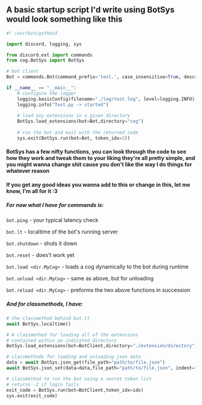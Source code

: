 ## A basic startup script I'd write using BotSys would look something like this

```py
#! /usr/bin/python3

import discord, logging, sys

from discord.ext import commands
from cog.BotSys import BotSys

# bot client
Bot = commands.Bot(command_prefix='test.', case_insensitive=True, description="A basic bot ready for development")

if __name__ == "__main__":
    # configure the logger
    logging.basicConfig(filename="./log/test.log", level=logging.INFO)
    logging.info("Test.py -> started")
    
    # load any extensions in a given directory
    BotSys.load_extensions(bot=Bot,directory="cog")
    
    # run the bot and exit with the returned code
    sys.exit(BotSys.run(bot=Bot, token_idx=2))
```

#### BotSys has a few nifty functions, you can look through the code to see how they work and tweak them to your liking they're all pretty simple, and you might wanna change shit cause you don't like the way I do things for whatever reason 
#### If you get any good ideas you wanna add to this or change in this, let me know, I'm all for it :3

##### For now what I have for commands is:

`bot.ping` - your typical latency check

`bot.lt` - localtime of the bot's running server

`bot.shutdown` - shuts it down

`bot.reset` - does't work yet

`bot.load <dir.MyCog>` - loads a cog dynamically to the bot during runtime

`bot.unload <dir.MyCog>` - same as above, but for unloading

`bot.reload <dir.MyCog>` - preforms the two above functions in succession

##### And for classmethods, I have:
````py
# the classmethod behind bot.lt
await BotSys.localtime()

# A classmethod for loading all of the extensions
# contained within an indicated directory
BotSys.load_extensions(bot=BotClient,directory="./extension/directory")

# classmethods for loading and unloading json data
data = await BotSys.json_get(file_path="path/to/file.json")
await BotSys.json_set(data=data,file_path="path/to/file.json", indent=3)

# classmethod to run the bot using a secret token list
# returns -2 if login fails
exit_code = BotSys.run(bot=BotClient,token_idx=idx)
sys.exit(exit_code)
